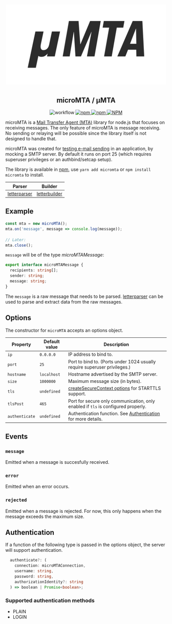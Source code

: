 <h1 align="center">
  <img src="https://raw.githubusercontent.com/mat-sz/micromta/master/logo.png" alt="microMTA" width="500">
</h1>

<h2 align="center">
microMTA / µMTA
</h2>

<p align="center">
<img alt="workflow" src="https://img.shields.io/github/workflow/status/mat-sz/micromta/Node.js%20CI%20(yarn)">
<a href="https://npmjs.com/package/micromta">
<img alt="npm" src="https://img.shields.io/npm/v/micromta">
<img alt="npm" src="https://img.shields.io/npm/dw/micromta">
<img alt="NPM" src="https://img.shields.io/npm/l/micromta">
</a>
</p>

microMTA is a [Mail Transfer Agent (MTA)](https://en.wikipedia.org/wiki/Message_transfer_agent) library for node.js that focuses on receiving messages. The only feature of microMTA is message receiving. No sending or relaying will be possible since the library itself is not designed to handle that.

microMTA was created for [testing e-mail sending](https://github.com/mat-sz/catchmail-ws) in an application, by mocking a SMTP server. By default it runs on port 25 (which requires superuser privileges or an authbind/setcap setup).

The library is available in [npm](https://npmjs.org/package/micromta), use `yarn add micromta` or `npm install micromta` to install.

| Parser                                                 | Builder                                                  |
| ------------------------------------------------------ | -------------------------------------------------------- |
| [letterparser](https://github.com/mat-sz/letterparser) | [letterbuilder](https://github.com/mat-sz/letterbuilder) |

## Example

```js
const mta = new microMTA();
mta.on('message', message => console.log(message));

// Later:
mta.close();
```

`message` will be of the type _microMTAMessage_:

```ts
export interface microMTAMessage {
  recipients: string[];
  sender: string;
  message: string;
}
```

The `message` is a raw message that needs to be parsed. [letterparser](https://github.com/mat-sz/letterparser) can be used to parse and extract data from the raw messages.

## Options

The constructor for `microMTA` accepts an options object.

| Property       | Default value | Description                                                                                                              |
| -------------- | ------------- | ------------------------------------------------------------------------------------------------------------------------ |
| `ip`           | `0.0.0.0`     | IP address to bind to.                                                                                                   |
| `port`         | `25`          | Port to bind to. (Ports under 1024 usually require superuser privileges.)                                                |
| `hostname`     | `localhost`   | Hostname advertised by the SMTP server.                                                                                  |
| `size`         | `1000000`     | Maximum message size (in bytes).                                                                                         |
| `tls`          | `undefined`   | [createSecureContext options](https://nodejs.org/api/tls.html#tls_tls_createsecurecontext_options) for STARTTLS support. |
| `tlsPost`      | `465`         | Port for secure only communication, only enabled if `tls` is configured properly.                                        |
| `authenticate` | `undefined`   | Authentication function. See [Authentication](#Authentication) for more details.                                         |

## Events

### `message`

Emitted when a message is succesfully received.

### `error`

Emitted when an error occurs.

### `rejected`

Emitted when a message is rejected. For now, this only happens when the message exceeds the maximum size.

## Authentication

If a function of the following type is passed in the options object, the server will support authentication.

```ts
  authenticate?: (
    connection: microMTAConnection,
    username: string,
    password: string,
    authorizationIdentity?: string
  ) => boolean | Promise<boolean>;
```

### Supported authentication methods

- PLAIN
- LOGIN
